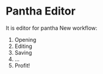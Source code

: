 # Pantha Editor
It is editor for pantha
New workflow:
1. Opening
2. Editing
3. Saving
4. ...
5. Profit!